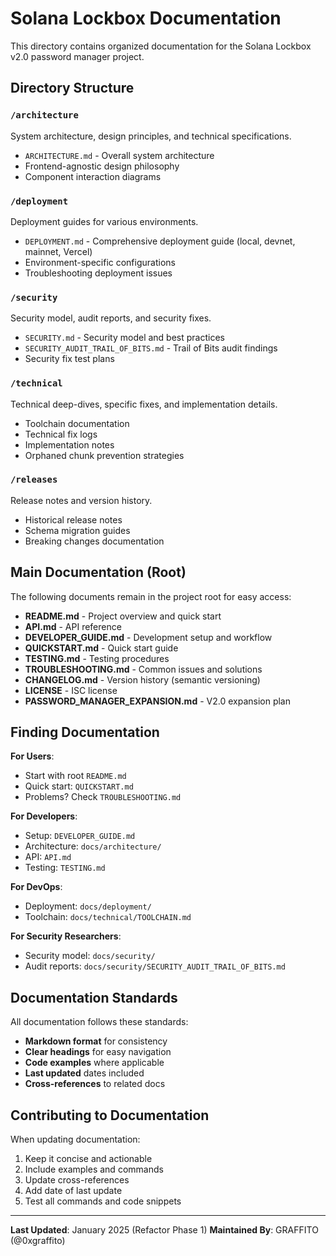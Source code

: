 # Solana Lockbox Documentation

This directory contains organized documentation for the Solana Lockbox v2.0 password manager project.

## Directory Structure

### `/architecture`
System architecture, design principles, and technical specifications.
- `ARCHITECTURE.md` - Overall system architecture
- Frontend-agnostic design philosophy
- Component interaction diagrams

### `/deployment`
Deployment guides for various environments.
- `DEPLOYMENT.md` - Comprehensive deployment guide (local, devnet, mainnet, Vercel)
- Environment-specific configurations
- Troubleshooting deployment issues

### `/security`
Security model, audit reports, and security fixes.
- `SECURITY.md` - Security model and best practices
- `SECURITY_AUDIT_TRAIL_OF_BITS.md` - Trail of Bits audit findings
- Security fix test plans

### `/technical`
Technical deep-dives, specific fixes, and implementation details.
- Toolchain documentation
- Technical fix logs
- Implementation notes
- Orphaned chunk prevention strategies

### `/releases`
Release notes and version history.
- Historical release notes
- Schema migration guides
- Breaking changes documentation

## Main Documentation (Root)

The following documents remain in the project root for easy access:

- **README.md** - Project overview and quick start
- **API.md** - API reference
- **DEVELOPER_GUIDE.md** - Development setup and workflow
- **QUICKSTART.md** - Quick start guide
- **TESTING.md** - Testing procedures
- **TROUBLESHOOTING.md** - Common issues and solutions
- **CHANGELOG.md** - Version history (semantic versioning)
- **LICENSE** - ISC license
- **PASSWORD_MANAGER_EXPANSION.md** - V2.0 expansion plan

## Finding Documentation

**For Users**:
- Start with root `README.md`
- Quick start: `QUICKSTART.md`
- Problems? Check `TROUBLESHOOTING.md`

**For Developers**:
- Setup: `DEVELOPER_GUIDE.md`
- Architecture: `docs/architecture/`
- API: `API.md`
- Testing: `TESTING.md`

**For DevOps**:
- Deployment: `docs/deployment/`
- Toolchain: `docs/technical/TOOLCHAIN.md`

**For Security Researchers**:
- Security model: `docs/security/`
- Audit reports: `docs/security/SECURITY_AUDIT_TRAIL_OF_BITS.md`

## Documentation Standards

All documentation follows these standards:
- **Markdown format** for consistency
- **Clear headings** for easy navigation
- **Code examples** where applicable
- **Last updated** dates included
- **Cross-references** to related docs

## Contributing to Documentation

When updating documentation:
1. Keep it concise and actionable
2. Include examples and commands
3. Update cross-references
4. Add date of last update
5. Test all commands and code snippets

---

**Last Updated**: January 2025 (Refactor Phase 1)
**Maintained By**: GRAFFITO (@0xgraffito)
